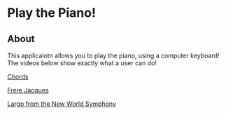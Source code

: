 # Play the Piano!

## About
 This applicaiotn allows you to play the piano, using a computer keyboard! The videos below show exactly what a user can do!

  [Chords](https://drive.google.com/file/d/1mkCzDfFdM1e5hlPdNw1JlJGHgj18kM9U/view?usp=sharing)

 [Frere Jacques](https://drive.google.com/file/d/1vEchuFL5Uj4H-zEWHUR0iqRuatXKFcks/view?usp=sharing)

 [Largo from the New World Symphony](https://drive.google.com/file/d/1bNCq6mGsIck2uBYyAiiv9Q9fCB0F4b8m/view?usp=sharing)